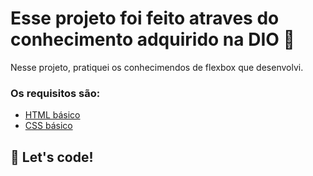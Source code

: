 # Esse projeto foi feito atraves do conhecimento adquirido na DIO 🚀

Nesse projeto, pratiquei os conhecimendos de flexbox que desenvolvi.

### Os requisitos são:

* [HTML básico](https://www.w3schools.com/html/)
* [CSS básico](https://developer.mozilla.org/pt-BR/docs/Web/CSS)

## 🚀 Let's code! 
